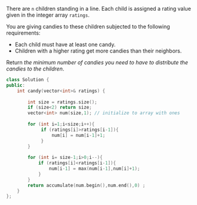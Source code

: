 
There are `n` children standing in a line. Each child is assigned a rating value given in the integer array `ratings`.

You are giving candies to these children subjected to the following requirements:

-   Each child must have at least one candy.
-   Children with a higher rating get more candies than their neighbors.

Return _the minimum number of candies you need to have to distribute the candies to the children_.

```C++
class Solution {
public:
    int candy(vector<int>& ratings) {
        
        int size = ratings.size();
        if (size<2) return size;
        vector<int> num(size,1); // initialize to array with ones
        
        for (int i=1;i<size;i++){
             if (ratings[i]>ratings[i-1]){
                 num[i] = num[i-1]+1;
             }   
        }
        
        for (int i= size-1;i>0;i--){
            if (ratings[i]<ratings[i-1]){
                num[i-1] = max(num[i-1],num[i]+1);
            }            
        }
        return accumulate(num.begin(),num.end(),0) ;
    }
};
```
